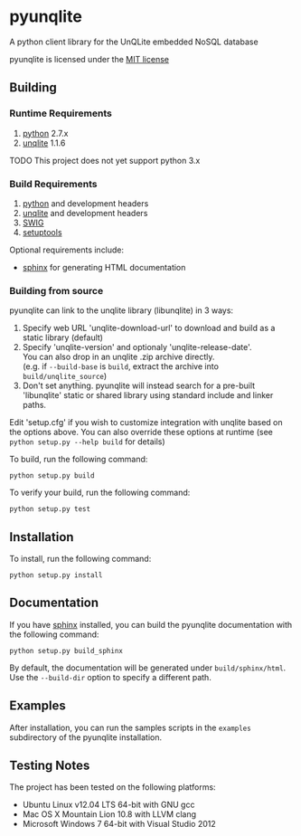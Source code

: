 # pyunqlite

A python client library for the UnQLite embedded NoSQL database

pyunqlite is licensed under the [MIT license](http://www.opensource.org/licenses/mit-license.php)

## Building

### Runtime Requirements

1. [python](http://www.python.org/) 2.7.x
2. [unqlite](http://unqlite.org/) 1.1.6

TODO This project does not yet support python 3.x

### Build Requirements

1. [python](http://www.python.org/) and development headers
2. [unqlite](http://unqlite.org/) and development headers
3. [SWIG](http://www.swig.org/)
4. [setuptools](http://pythonhosted.org/setuptools/)

Optional requirements include:
* [sphinx](http://sphinx-doc.org/) for generating HTML documentation

### Building from source

pyunqlite can link to the unqlite library (libunqlite) in 3 ways:

1. Specify web URL 'unqlite-download-url' to download and build as a static library (default)
2. Specify 'unqlite-version' and optionaly 'unqlite-release-date'.  
   You can also drop in an unqlite .zip archive directly.  
   (e.g. if ```--build-base``` is ```build```, extract the archive into ```build/unqlite_source```)
3. Don't set anything.  pyunqlite will instead search for a pre-built 'libunqlite' static or shared library using standard include and linker paths.

Edit 'setup.cfg' if you wish to customize integration with unqlite based on the options above.
You can also override these options at runtime (see ```python setup.py --help build``` for details) 

To build, run the following command:

	python setup.py build

To verify your build, run the following command:

	python setup.py test

## Installation

To install, run the following command:

	python setup.py install

## Documentation

If you have [sphinx](http://sphinx-doc.org/) installed, you can build the pyunqlite documentation with the following command:

	python setup.py build_sphinx

By default, the documentation will be generated under ```build/sphinx/html```.  Use the ```--build-dir``` option to specify a different path.

## Examples

After installation, you can run the samples scripts in the ```examples``` subdirectory of the pyunqlite installation.

## Testing Notes

The project has been tested on the following platforms:

* Ubuntu Linux v12.04 LTS 64-bit with GNU gcc
* Mac OS X Mountain Lion 10.8 with LLVM clang
* Microsoft Windows 7 64-bit with Visual Studio 2012

